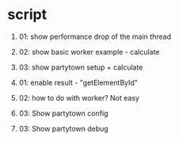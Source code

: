 # script

1. 01: show performance drop of the main thread

2. 02: show basic worker example - calculate

3. 03: show partytown setup + calculate

4. 01: enable result - "getElementById"

5. 02: how to do with worker? Not easy

6. 03: Show partytown config

7. 03: Show partytown debug
